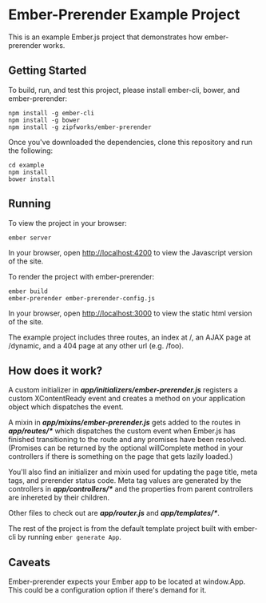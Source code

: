 # Ember-Prerender Example Project #

This is an example Ember.js project that demonstrates how
ember-prerender works.

## Getting Started ##

To build, run, and test this project, please install ember-cli, bower,
and ember-prerender:

    npm install -g ember-cli
    npm install -g bower
    npm install -g zipfworks/ember-prerender
    
Once you've downloaded the dependencies, clone this repository and run the following:

    cd example
    npm install
    bower install

## Running ##

To view the project in your browser:

    ember server
    
In your browser, open [http://localhost:4200](http://localhost:4200) to view the Javascript version of the site.

To render the project with ember-prerender:

    ember build
    ember-prerender ember-prerender-config.js

In your browser, open [http://localhost:3000](http://localhost:3000) to view the static html version of the site.

The example project includes three routes, an index at /, an AJAX page at /dynamic, and a 404 page at any other url (e.g. /foo).

## How does it work? ##

A custom initializer in **_app/initializers/ember-prerender.js_** registers a custom XContentReady event and creates a method on your application object which dispatches the event.

A mixin in **_app/mixins/ember-prerender.js_** gets added to the routes in **_app/routes/*_** which dispatches the custom event when Ember.js has finished transitioning to the route and any promises have been resolved. (Promises can be returned by the optional willComplete method in your controllers if there is something on the page that gets lazily loaded.)

You'll also find an initializer and mixin used for updating the page title, meta tags, and prerender status code. Meta tag values are generated by the controllers in **_app/controllers/*_** and the properties from parent controllers are inhereted by their children.

Other files to check out are **_app/router.js_** and **_app/templates/*_**.

The rest of the project is from the default template project built with ember-cli by running `ember generate App`.

## Caveats ##

Ember-prerender expects your Ember app to be located at window.App. This could be a configuration option if there's demand for it.
